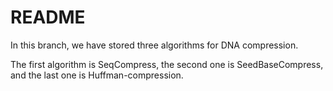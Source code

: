 # README

In this branch, we have stored three algorithms for DNA compression.

The first algorithm is SeqCompress, the second one is SeedBaseCompress, and the last one is Huffman-compression.